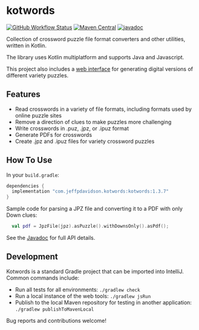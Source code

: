# kotwords
[![GitHub Workflow Status](https://img.shields.io/github/actions/workflow/status/jpd236/kotwords/gradle-build.yaml?branch=master)](https://github.com/jpd236/kotwords/actions/workflows/gradle-build.yaml)
[![Maven Central](https://img.shields.io/maven-central/v/com.jeffpdavidson.kotwords/kotwords)](https://search.maven.org/artifact/com.jeffpdavidson.kotwords/kotwords)
[![javadoc](https://javadoc.io/badge2/com.jeffpdavidson.kotwords/kotwords/javadoc.svg)](https://javadoc.io/doc/com.jeffpdavidson.kotwords/kotwords)

Collection of crossword puzzle file format converters and other utilities, written in Kotlin.

The library uses Kotlin multiplatform and supports Java and Javascript.

This project also includes a [web interface](https://jpd236.github.io/kotwords/) for generating digital versions of different variety puzzles.

## Features
* Read crosswords in a variety of file formats, including formats used by online puzzle sites
* Remove a direction of clues to make puzzles more challenging
* Write crosswords in .puz, .jpz, or .ipuz format
* Generate PDFs for crosswords
* Create .jpz and .ipuz files for variety crossword puzzles

## How To Use
In your `build.gradle`:

```groovy
dependencies {
  implementation "com.jeffpdavidson.kotwords:kotwords:1.3.7"
}
```

Sample code for parsing a JPZ file and converting it to a PDF with only Down clues:

```kotlin
  val pdf = JpzFile(jpz).asPuzzle().withDownsOnly().asPdf();
```

See the [Javadoc](https://javadoc.io/doc/com.jeffpdavidson.kotwords/kotwords) for full API details.

## Development
Kotwords is a standard Gradle project that can be imported into IntelliJ. Common commands include:

* Run all tests for all environments: `./gradlew check`
* Run a local instance of the web tools: `./gradlew jsRun`
* Publish to the local Maven repository for testing in another application: `./gradlew publishToMavenLocal`

Bug reports and contributions welcome!

